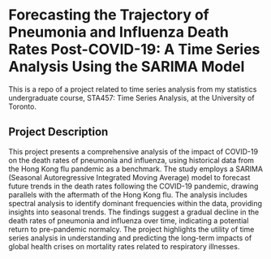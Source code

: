 # Forecasting the Trajectory of Pneumonia and Influenza Death Rates Post-COVID-19: A Time Series Analysis Using the SARIMA Model 

This is a repo of a project related to time series analysis from my statistics undergraduate course, STA457: Time Series Analysis, at the University of Toronto. 

## Project Description

This project presents a comprehensive analysis of the impact of COVID-19 on the death rates of pneumonia and influenza, using historical data from the Hong Kong flu pandemic as a benchmark. The study employs a SARIMA (Seasonal Autoregressive Integrated Moving Average) model to forecast future trends in the death rates following the COVID-19 pandemic, drawing parallels with the aftermath of the Hong Kong flu. The analysis includes spectral analysis to identify dominant frequencies within the data, providing insights into seasonal trends. The findings suggest a gradual decline in the death rates of pneumonia and influenza over time, indicating a potential return to pre-pandemic normalcy. The project highlights the utility of time series analysis in understanding and predicting the long-term impacts of global health crises on mortality rates related to respiratory illnesses.



